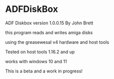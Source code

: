 # ADFDiskBox

ADF Diskbox version 1.0.0.15 By John Brett

this program reads and writes amiga disks

using the greasewesal v4 hardware and host tools

Tested on host tools 1.16.2 and up

works with windows 10 and 11

This is a beta and a work in progress!

